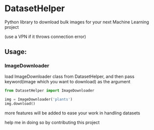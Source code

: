 # DatasetHelper
Python library to download bulk images for your next Machine Learning project

(use a VPN if it throws connection error)

## Usage:
### ImageDownloader
load ImageDownloader class from DatasetHelper, and then pass keyword(image which you want to download) as the argument
```python
from DatasetHelper import ImageDownloader

img = ImageDownloader('plants')
img.download()
```

more features will be added to ease your work in handling datasets

help me in doing so by contributing this project
